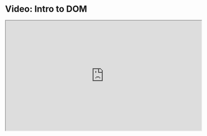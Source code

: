 # Video: Intro to DOM

<iframe src="https://vimeo.com/549324880" width="640" height="360" allowfullscreen="allowfullscreen" allow="autoplay; fullscreen; picture-in-picture"></iframe>
